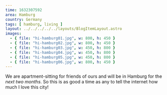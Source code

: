 ```yaml
---
time: 1632307592
area: Hamburg
country: Germany
tags: [ hamburg, living ]
layout: ../../../../../layouts/BlogItemLayout.astro
images:
  - { file: "hi-hamburg01.jpg", w: 800, h: 450 }
  - { file: "hi-hamburg02.jpg", w: 800, h: 450 }
  - { file: "hi-hamburg03.jpg", w: 450, h: 800 }
  - { file: "hi-hamburg04.jpg", w: 450, h: 800 }
  - { file: "hi-hamburg05.jpg", w: 450, h: 800 }
  - { file: "hi-hamburg06.jpg", w: 800, h: 450 }
---
```


We are apartment-sitting for friends of ours and will be in Hamburg for the *next two months*. So this is as good a time as any to tell the internet how much I love this city!
